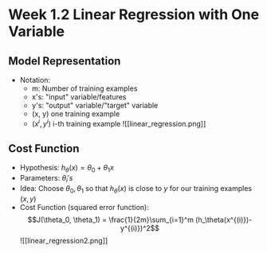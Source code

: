 # Week 1.2 Linear Regression with One Variable
## Model Representation
+ Notation:
	+ m: Number of training examples
	+ x's: "input" variable/features
	+ y's: "output" variable/"target" variable
	+ (x, y) one training example
	+ $(x^i, y^i)$ i-th training example
![[linear_regression.png]]
## Cost Function
+ Hypothesis: $h_\theta(x) = \theta_0 + \theta_1x$
+ Parameters: $\theta_i's$
+ Idea: Choose $\theta_0, \theta_1$ so that $h_\theta(x)$ is close to $y$ for our training examples $(x, y)$
+ Cost Function (squared error function):
$$J(\theta_0, \theta_1) = \frac{1}{2m}\sum_{i=1}^m (h_\theta(x^{(i)})-y^{(i)})^2$$
![[linear_regression2.png]]

